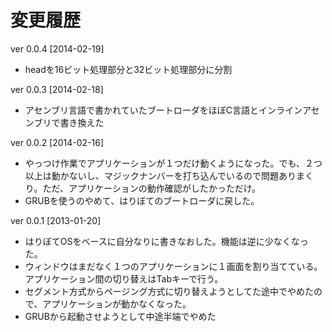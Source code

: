 変更履歴
========

ver 0.0.4 [2014-02-19]
* headを16ビット処理部分と32ビット処理部分に分割


ver 0.0.3 [2014-02-18]
* アセンブリ言語で書かれていたブートローダをほぼC言語とインラインアセンブリで書き換えた


ver 0.0.2 [2014-02-16]
* やっつけ作業でアプリケーションが１つだけ動くようになった。でも、２つ以上は動かないし、マジックナンバーを打ち込んでいるので問題ありまくり。ただ、アプリケーションの動作確認がしたかっただけ。
* GRUBを使うのやめて、はりぼてのブートローダに戻した。


ver 0.0.1 [2013-01-20]
* はりぼてOSをベースに自分なりに書きなおした。機能は逆に少なくなった。
* ウィンドウはまだなく１つのアプリケーションに１画面を割り当てている。アプリケーション間の切り替えはTabキーで行う。
* セグメント方式からページング方式に切り替えようとしてた途中でやめたので、アプリケーションが動かなくなった。
* GRUBから起動させようとして中途半端でやめた

